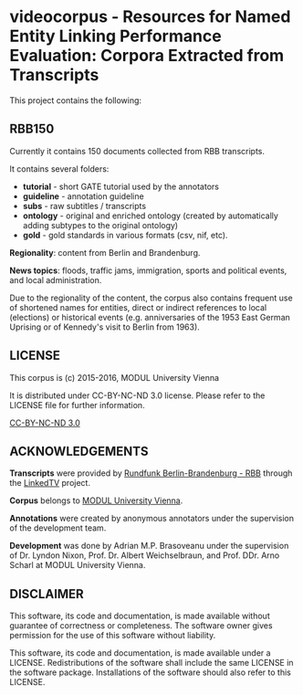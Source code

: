 # videocorpus - Resources for Named Entity Linking Performance Evaluation: Corpora Extracted from Transcripts

This project contains the following:

## RBB150 

Currently it contains 150 documents collected from RBB transcripts.

It contains several folders:
- **tutorial** - short GATE tutorial used by the annotators
- **guideline** - annotation guideline
- **subs** - raw subtitles / transcripts
- **ontology** - original and enriched ontology (created by automatically adding subtypes to the original ontology)
- **gold** - gold standards in various formats (csv, nif, etc).

**Regionality**: content from Berlin and Brandenburg.

**News topics**: floods, traffic jams, immigration, sports and political events, and local administration. 

Due to the regionality of the content, the corpus also contains frequent use of shortened names for entities, direct or indirect references 
to local (elections) or historical events (e.g. anniversaries of the 1953 East German Uprising or of Kennedy's visit to Berlin from 1963).


## LICENSE

This corpus is (c) 2015-2016, MODUL University Vienna

It is distributed under CC-BY-NC-ND 3.0 license. Please refer to the LICENSE file for further information.

[CC-BY-NC-ND 3.0](https://creativecommons.org/licenses/by-nc-nd/3.0/)

## ACKNOWLEDGEMENTS

**Transcripts** were provided by [Rundfunk Berlin-Brandenburg - RBB](https://www.rbb-online.de/) through the [LinkedTV](http://www.linkedtv.eu/) project.

**Corpus** belongs to [MODUL University Vienna](https://www.modul.ac.at/).

**Annotations** were created by anonymous annotators under the supervision of the development team.

**Development** was done by Adrian M.P. Brasoveanu under the supervision of Dr. Lyndon Nixon, Prof. Dr. Albert Weichselbraun, and Prof. DDr. Arno Scharl at MODUL University Vienna.
 
## DISCLAIMER

This software, its code and documentation, is made available without guarantee of correctness or completeness. The software owner gives permission for the use of this software without liability.

This software, its code and documentation, is made available under a LICENSE. Redistributions of the software shall include the same LICENSE in the software package. Installations of the software should also refer to this LICENSE.
